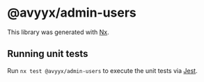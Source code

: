# @avyyx/admin-users

This library was generated with [Nx](https://nx.dev).

## Running unit tests

Run `nx test @avyyx/admin-users` to execute the unit tests via [Jest](https://jestjs.io).
